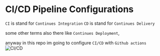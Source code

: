 # CI/CD Pipeline Configurations

`CI` is stand for `Continues Integration`
`CD` is stand for `Continues Delivery`

some other terms also there like `Continues Deployment`,

anyway in this repo im going to configure `CI/CD` with `Github actions`
![CI/CD](https://wpblog.semaphoreci.com/wp-content/uploads/2022/05/cicd-pipeline-introduction-1024x422-1.jpg)
